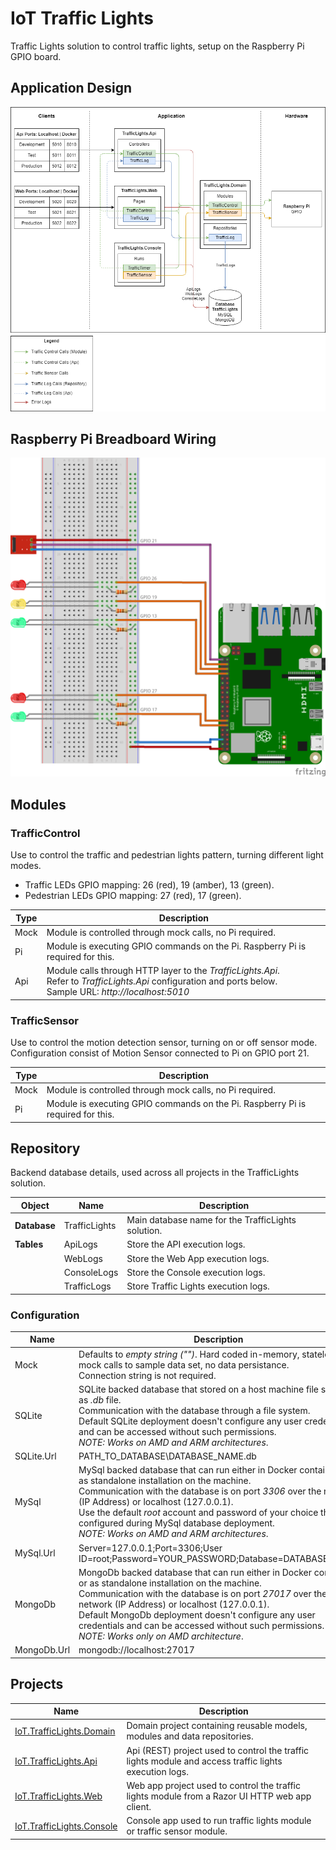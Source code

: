 # IoT Traffic Lights

Traffic Lights solution to control traffic lights, setup on the Raspberry Pi GPIO board.

## Application Design

![IoT Traffic Lights Application](/.docs/IoT.TrafficLights.Application.png)

## Raspberry Pi Breadboard Wiring

![IoT Traffic Lights Breadboard](/.docs/IoT.TrafficLights.Breadboard.png)

## Modules

### TrafficControl

Use to control the traffic and pedestrian lights pattern, turning different light modes.
- Traffic LEDs GPIO mapping: 26 (red), 19 (amber), 13 (green).
- Pedestrian LEDs GPIO mapping: 27 (red), 17 (green).

|Type|Description|
|-----|-----|
|Mock|Module is controlled through mock calls, no Pi required.|
|Pi|Module is executing GPIO commands on the Pi. Raspberry Pi is required for this.|
|Api|Module calls through HTTP layer to the _TrafficLights.Api_.<br />Refer to _TrafficLights.Api_ configuration and ports below.<br />Sample URL: _http://localhost:5010_|

### TrafficSensor

Use to control the motion detection sensor, turning on or off sensor mode. Configuration consist of Motion Sensor connected to Pi on GPIO port 21.

|Type|Description|
|-----|-----|
|Mock|Module is controlled through mock calls, no Pi required.|
|Pi|Module is executing GPIO commands on the Pi. Raspberry Pi is required for this.|

## Repository

Backend database details, used across all projects in the TrafficLights solution.

|Object|Name|Description|
|-----|-----|-----|
|**Database**|TrafficLights|Main database name for the TrafficLights solution.|
|**Tables**|ApiLogs|Store the API execution logs.|
||WebLogs|Store the Web App execution logs.|
||ConsoleLogs|Store the Console execution logs.|
||TrafficLogs|Store Traffic Lights execution logs.|

### Configuration

|Name|Description|
|-----|-----|
|Mock|Defaults to *empty string ("")*. Hard coded in-memory, stateless, mock calls to sample data set, no data persistance.<br /> Connection string is not required.|
|SQLite|SQLite backed database that stored on a host machine file system as _.db_ file.<br />Communication with the database through a file system.<br />Default SQLite deployment doesn't configure any user credentials and can be accessed without such permissions.<br>_NOTE: Works on AMD and ARM architectures_.|
|SQLite.Url|PATH_TO_DATABASE\DATABASE_NAME.db|
|MySql|MySql backed database that can run either in Docker container or as standalone installation on the machine.<br />Communication with the database is on port _3306_ over the network (IP Address) or localhost (127.0.0.1).<br />Use the default _root_ account and password of your choice that is configured during MySql database deployment.<br>_NOTE: Works on AMD and ARM architectures_.|
|MySql.Url|Server=127.0.0.1;Port=3306;User ID=root;Password=YOUR_PASSWORD;Database=DATABASE_NAME|
|MongoDb|MongoDb backed database that can run either in Docker container or as standalone installation on the machine.<br />Communication with the database is on port _27017_ over the network (IP Address) or localhost (127.0.0.1).<br />Default MongoDb deployment doesn't configure any user credentials and can be accessed without such permissions.<br>_NOTE: Works only on AMD architecture_.|
|MongoDb.Url|mongodb://localhost:27017|

## Projects

|Name|Description|
|-----|-----|
|[IoT.TrafficLights.Domain](/.docs/IoT.TrafficLights.Domain.md)|Domain project containing reusable models, modules and data repositories.|
|[IoT.TrafficLights.Api](/.docs/IoT.TrafficLights.Api.md)|Api (REST) project used to control the traffic lights module and access traffic lights execution logs.|
|[IoT.TrafficLights.Web](/.docs/IoT.TrafficLights.Web.md)|Web app project used to control the traffic lights module from a Razor UI HTTP web app client.|
|[IoT.TrafficLights.Console](/.docs/IoT.TrafficLights.Console.md)|Console app used to run traffic lights module or traffic sensor module.|